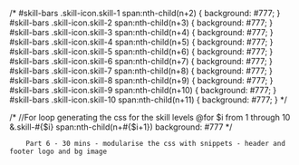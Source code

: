 

/* 
#skill-bars .skill-icon.skill-1 span:nth-child(n+2) {
      background: #777; }
    #skill-bars .skill-icon.skill-2 span:nth-child(n+3) {
      background: #777; }
    #skill-bars .skill-icon.skill-3 span:nth-child(n+4) {
      background: #777; }
    #skill-bars .skill-icon.skill-4 span:nth-child(n+5) {
      background: #777; }
    #skill-bars .skill-icon.skill-5 span:nth-child(n+6) {
      background: #777; }
    #skill-bars .skill-icon.skill-6 span:nth-child(n+7) {
      background: #777; }
    #skill-bars .skill-icon.skill-7 span:nth-child(n+8) {
      background: #777; }
    #skill-bars .skill-icon.skill-8 span:nth-child(n+9) {
      background: #777; }
    #skill-bars .skill-icon.skill-9 span:nth-child(n+10) {
      background: #777; }
    #skill-bars .skill-icon.skill-10 span:nth-child(n+11) {
      background: #777; } */

/* //For loop generating the css for the skill levels
		@for $i from 1 through 10
			&.skill-#{$i} span:nth-child(n+#{$i+1})
				background: #777 */


        Part 6 - 30 mins - modularise the css with snippets - header and footer logo and bg image